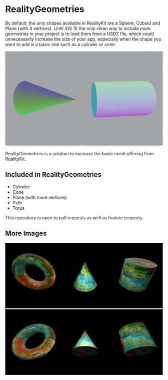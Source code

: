 # RealityGeometries

By default, the only shapes available in RealityKit are a Sphere, Cuboid and Plane (with 4 vertices). Until iOS 15 the only clean way to include more geometries in your project is to load them from a USDZ file, which could unnecessarily increase the size of your app, especially when the shape you want to add is a basic one such as a cylinder or cone.

<p align="center">
  <img src="media/Cylinder_Cone_Normals.gif"/>
</p>

RealityGeometries is a solution to increase the basic mesh offering from RealityKit.

## Included in RealityGeometries
- Cylinder
- Cone
- Plane (with more vertices)
- Path
- Torus

This repository is open to pull requests as well as feature requests.

## More Images

<p align="center">
  <img src="media/Torus_Cone_Cylinder_above.png"/>
  <img src="media/Torus_Cone_Cylinder_below.png"/>
</p>